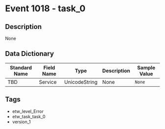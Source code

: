 # Event 1018 - task_0

## Description
None

## Data Dictionary
|Standard Name|Field Name|Type|Description|Sample Value|
|---|---|---|---|---|
|TBD|Service|UnicodeString|None|`None`|

## Tags
* etw_level_Error
* etw_task_task_0
* version_1